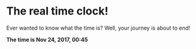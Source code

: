 # The real time clock!

Ever wanted to know what the time is? Well, your journey is about to end!

**The time is Nov 24, 2017, 00:45**